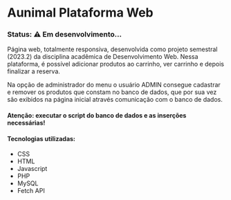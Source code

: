 # Aunimal Plataforma Web

### Status:  ⚠️ Em desenvolvimento...
Página web, totalmente responsiva, desenvolvida como projeto semestral (2023.2) da disciplina acadêmica de Desenvolvimento Web. Nessa plataforma, é possível adicionar produtos ao carrinho, ver carrinho e depois finalizar a reserva.

Na opção de administrador do menu o usuário ADMIN consegue cadastrar e remover os produtos que constam no banco de dados, que por sua vez são exibidos na página inicial através comunicação com o banco de dados.

<h4>Atenção: executar o script do banco de dados e as inserções necessárias!</h4>

<h4>Tecnologias utilizadas:</h4>
<ul>
  <li>CSS</li>
  <li>HTML</li>
  <li>Javascript</li>
  <li>PHP</li>
  <li>MySQL</li>
  <li>Fetch API</li>
</ul>
